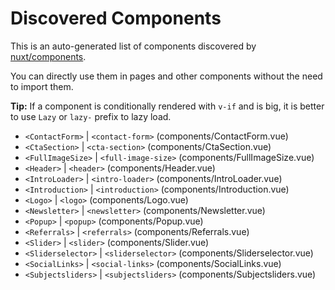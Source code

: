 # Discovered Components

This is an auto-generated list of components discovered by [nuxt/components](https://github.com/nuxt/components).

You can directly use them in pages and other components without the need to import them.

**Tip:** If a component is conditionally rendered with `v-if` and is big, it is better to use `Lazy` or `lazy-` prefix to lazy load.

- `<ContactForm>` | `<contact-form>` (components/ContactForm.vue)
- `<CtaSection>` | `<cta-section>` (components/CtaSection.vue)
- `<FullImageSize>` | `<full-image-size>` (components/FullImageSize.vue)
- `<Header>` | `<header>` (components/Header.vue)
- `<IntroLoader>` | `<intro-loader>` (components/IntroLoader.vue)
- `<Introduction>` | `<introduction>` (components/Introduction.vue)
- `<Logo>` | `<logo>` (components/Logo.vue)
- `<Newsletter>` | `<newsletter>` (components/Newsletter.vue)
- `<Popup>` | `<popup>` (components/Popup.vue)
- `<Referrals>` | `<referrals>` (components/Referrals.vue)
- `<Slider>` | `<slider>` (components/Slider.vue)
- `<Sliderselector>` | `<sliderselector>` (components/Sliderselector.vue)
- `<SocialLinks>` | `<social-links>` (components/SocialLinks.vue)
- `<Subjectsliders>` | `<subjectsliders>` (components/Subjectsliders.vue)
